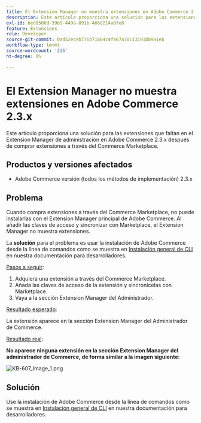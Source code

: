 ```yaml
---
title: El Extension Manager no muestra extensiones en Adobe Commerce 2.3.x
description: Este artículo proporciona una solución para las extensiones que faltan en el Extension Manager de administración en Adobe Commerce 2.3.x después de comprar extensiones a través del Commerce Marketplace.
exl-id: bed8506d-39b9-449a-891b-466d214a0fe8
feature: Extensions
role: Developer
source-git-commit: 0ad52eceb776b71604c4f467a70c13191bb9a1eb
workflow-type: tm+mt
source-wordcount: '226'
ht-degree: 0%

---
```


# El Extension Manager no muestra extensiones en Adobe Commerce 2.3.x

Este artículo proporciona una solución para las extensiones que faltan en el Extension Manager de administración en Adobe Commerce 2.3.x después de comprar extensiones a través del Commerce Marketplace.

## Productos y versiones afectados

* Adobe Commerce versión (todos los métodos de implementación) 2.3.x

## Problema

Cuando compra extensiones a través del Commerce Marketplace, no puede instalarlas con el Extension Manager principal de Adobe Commerce. Al añadir las claves de acceso y sincronizar con Marketplace, el Extension Manager no muestra extensiones.

La **solución** para el problema es usar la instalación de Adobe Commerce desde la línea de comandos como se muestra en [Instalación general de CLI](https://devdocs.magento.com/extensions/install/) en nuestra documentación para desarrolladores.

<u>Pasos a seguir</u>:

1. Adquiera una extensión a través del Commerce Marketplace.
1. Añada las claves de acceso de la extensión y sincronícelas con Marketplace.
1. Vaya a la sección Extension Manager del Administrador.

<u>Resultado esperado</u>:

La extensión aparece en la sección Extension Manager del Administrador de Commerce.

<u>Resultado real</u>:

**No aparece ninguna extensión en la sección Extension Manager del administrador de Commerce, de forma similar a la imagen siguiente:**


![KB-607_Image_1.png](assets/KB-607_Image_1.png)

## Solución

Use la instalación de Adobe Commerce desde la línea de comandos como se muestra en [Instalación general de CLI](https://devdocs.magento.com/extensions/install/) en nuestra documentación para desarrolladores.
